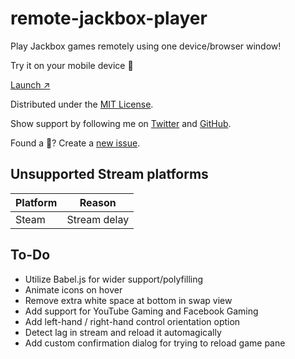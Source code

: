 # remote-jackbox-player

Play Jackbox games remotely using one device/browser window!

Try it on your mobile device 📲

[Launch ↗️](https://remote-jackbox-player.isaacyakl.com)

Distributed under the [MIT License](https://isaacyakl.github.io/remote-jackbox-player/LICENSE).

Show support by following me on [Twitter](https://www.twitter.com/isaacyakl) and [GitHub](https://github.com/isaacyakl).

Found a 🐛? Create a [new issue](https://github.com/isaacyakl/remote-jackbox-player/issues/new).

## Unsupported Stream platforms

| Platform | Reason       |
| -------- | ------------ |
| Steam    | Stream delay |

## To-Do

-  Utilize Babel.js for wider support/polyfilling
-  Animate icons on hover
-  Remove extra white space at bottom in swap view
-  Add support for YouTube Gaming and Facebook Gaming
-  Add left-hand / right-hand control orientation option
-  Detect lag in stream and reload it automagically
-  Add custom confirmation dialog for trying to reload game pane
